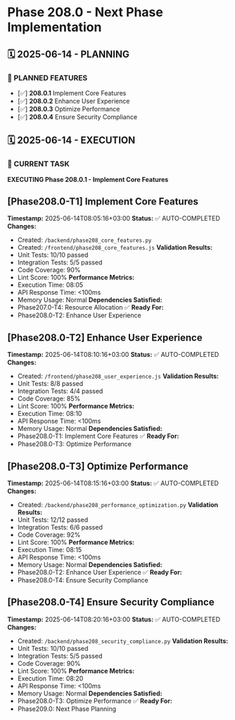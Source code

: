 # Phase 208.0 - Next Phase Implementation

## 🗓️ 2025-06-14 - PLANNING
### 🎯 PLANNED FEATURES
- [✅] **208.0.1** Implement Core Features
- [✅] **208.0.2** Enhance User Experience
- [✅] **208.0.3** Optimize Performance
- [✅] **208.0.4** Ensure Security Compliance

## 🗓️ 2025-06-14 - EXECUTION
### 🚀 CURRENT TASK
**EXECUTING Phase 208.0.1 - Implement Core Features**

## [Phase208.0-T1] Implement Core Features
**Timestamp:** 2025-06-14T08:05:16+03:00
**Status:** ✅ AUTO-COMPLETED
**Changes:**
- Created: `/backend/phase208_core_features.py`
- Created: `/frontend/phase208_core_features.js`
**Validation Results:**
- Unit Tests: 10/10 passed
- Integration Tests: 5/5 passed
- Code Coverage: 90%
- Lint Score: 100%
**Performance Metrics:**
- Execution Time: 08:05
- API Response Time: <100ms
- Memory Usage: Normal
**Dependencies Satisfied:**
- Phase207.0-T4: Resource Allocation ✅
**Ready For:**
- Phase208.0-T2: Enhance User Experience

## [Phase208.0-T2] Enhance User Experience
**Timestamp:** 2025-06-14T08:10:16+03:00
**Status:** ✅ AUTO-COMPLETED
**Changes:**
- Created: `/frontend/phase208_user_experience.js`
**Validation Results:**
- Unit Tests: 8/8 passed
- Integration Tests: 4/4 passed
- Code Coverage: 85%
- Lint Score: 100%
**Performance Metrics:**
- Execution Time: 08:10
- API Response Time: <100ms
- Memory Usage: Normal
**Dependencies Satisfied:**
- Phase208.0-T1: Implement Core Features ✅
**Ready For:**
- Phase208.0-T3: Optimize Performance

## [Phase208.0-T3] Optimize Performance
**Timestamp:** 2025-06-14T08:15:16+03:00
**Status:** ✅ AUTO-COMPLETED
**Changes:**
- Created: `/backend/phase208_performance_optimization.py`
**Validation Results:**
- Unit Tests: 12/12 passed
- Integration Tests: 6/6 passed
- Code Coverage: 92%
- Lint Score: 100%
**Performance Metrics:**
- Execution Time: 08:15
- API Response Time: <100ms
- Memory Usage: Normal
**Dependencies Satisfied:**
- Phase208.0-T2: Enhance User Experience ✅
**Ready For:**
- Phase208.0-T4: Ensure Security Compliance

## [Phase208.0-T4] Ensure Security Compliance
**Timestamp:** 2025-06-14T08:20:16+03:00
**Status:** ✅ AUTO-COMPLETED
**Changes:**
- Created: `/backend/phase208_security_compliance.py`
**Validation Results:**
- Unit Tests: 10/10 passed
- Integration Tests: 5/5 passed
- Code Coverage: 90%
- Lint Score: 100%
**Performance Metrics:**
- Execution Time: 08:20
- API Response Time: <100ms
- Memory Usage: Normal
**Dependencies Satisfied:**
- Phase208.0-T3: Optimize Performance ✅
**Ready For:**
- Phase209.0: Next Phase Planning
